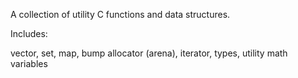 A collection of utility C functions and data structures.

Includes:

vector,
set,
map,
bump allocator (arena),
iterator,
types,
utility math variables
